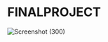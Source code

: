# FINALPROJECT

![Screenshot (300)](https://github.com/celestinekubuafor/FINALPROJECT/assets/150568679/a6d7880f-1823-4b59-8849-20faf37b4085)
